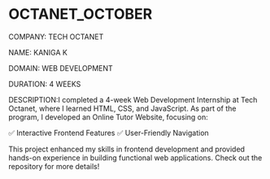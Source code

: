 # OCTANET_OCTOBER
COMPANY: TECH OCTANET

NAME: KANIGA K

DOMAIN: WEB DEVELOPMENT

DURATION: 4 WEEKS

DESCRIPTION:I completed a 4-week Web Development Internship at Tech Octanet, where I learned HTML, CSS, and JavaScript. As part of the program, I developed an Online Tutor Website, focusing on:

✅ Interactive Frontend Features
✅ User-Friendly Navigation

This project enhanced my skills in frontend development and provided hands-on experience in building functional web applications. Check out the repository for more details!
